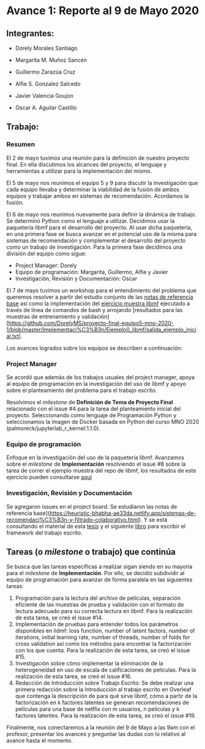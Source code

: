 # Avance 1: Reporte al 9 de Mayo 2020

## Integrantes:

* Dorely Morales Santiago

* Margarita M. Muñoz Sancén

* Guillermo Zarazúa Cruz

* Alfie S. Gonzalez Salcedo

* Javier Valencia Goujon

* Oscar A. Aguilar Castillo

## Trabajo: 

### Resumen

El 2 de mayo tuvimos una reunión para la definición de nuestro proyecto final. En ella discutimos los alcances del proyecto, el lenguaje y herramientas a utilizar para la implementación del mismo. 

El 5 de mayo nos reunimos el equipo 5 y 9 para discutir la investigación que cada equipo llevaba y determinar la viabilidad de la fusión de ambos equipos y trabajar ambos en sistemas de recomendación. Acordamos la fusión.

El 6 de mayo nos reunimos nuevamente para definir la dinámica de trabajo. Se determinó Python como el lenguaje a utilizar. Decidimos usar la paquetería libmf para el desarrollo del proyecto. Al usar dicha paquetería, en una primera fase se busca avanzar en el potencial uso de la misma para sistemas de recomendación y complementar el desarrollo del proyecto como un trabajo de investigación.
Para la primera fase decidimos una división del equipo como sigue:

* Project Manager: Dorely
* Equipo de programación: Margarita, Guillermo, Alfie y Javier
* Investigación, Revisión y Documentación: Oscar

El 7 de mayo tuvimos un workshop para el entendimiento del problema que queremos resolver a partir del estudio conjunto de las [notas de referencia base](https://heuristic-bhabha-ae33da.netlify.app/sistemas-de-recomendaci%C3%B3n-y-filtrado-colaborativo.html) así como la implementación del [ejercicio muestra libmf](https://github.com/DorelyMS/proyecto-final-equipo5-mno-2020-1/tree/master/Implementaci%C3%B3n/Ejemplo0_libmf) ejecutado a través de línea de comandos de bash y arrojando [resultados para las muestras de entrenamiento y validación] [https://github.com/DorelyMS/proyecto-final-equipo5-mno-2020-1/blob/master/Implementaci%C3%B3n/Ejemplo0_libmf/salida_ejemplo_inicial.txt].

Los avances logrados sobre los equipos se describen a continuación:

### Project Manager

Se acordó que además de los trabajos usuales del project manager, apoya al equipo de programación en la investigación del uso de libmf y apoyo sobre el planteamiento del problema para el trabajo escrito.

Resolvimos el *milestone* de **Definición de Tema de Proyecto Final** relacionado con el issue #4 para la tarea del planteamiento inicial del proyecto. Seleccionando como lenguaje de Programación Python y seleccionamos la imagen de Docker basada en Python del curso MNO 2020 (palmoreck/jupyterlab_r_kernel:1.1.0).

### Equipo de programación

Enfoque en la investigación del uso de la paquetería libmf.
Avanzamos sobre el *milestone* de **Implementación** resolviendo el issue #8 sobre la tarea de correr el ejemplo muestra del repo de libmf, los resultados de este ejercicio pueden consultarse [aquí](https://github.com/DorelyMS/proyecto-final-equipo5-mno-2020-1/tree/master/Implementaci%C3%B3n/Ejemplo0_libmf)


### Investigación, Revisión y Documentación

Se agregaron issues en el project board. Se estudiaron las notas de referencia base](https://heuristic-bhabha-ae33da.netlify.app/sistemas-de-recomendaci%C3%B3n-y-filtrado-colaborativo.html). Y se está consultando el material de esta [tesis](https://mariobecerra.github.io/files/school_projects/tesis_lma.pdf) y el siguiente [libro](https://rd.springer.com/book/10.1007%2F978-3-319-29659-3) para escribir el framework del trabajo escrito.

## Tareas (o *milestone* o trabajo) que continúa

Se busca que las tareas específicas a realizar sigan siendo en su mayoría para el *milestone* de **Implementación**. Por ello, se decidió subdividir al equipo de programación para avanzar de forma paralela en las siguientes tareas:

1. Programación para la lectura del archivo de películas, separación eficiente de las muestras de prueba y validación con el formato de lectura adecuado para su correcta lectura en libmf. Para la realización de esta tarea, se creó el issue #14.
2. Implementación de pruebas para entender todos los parámetros disponibles en lidmf: loss function, number of latent factors, number of iterations, initial learning rate, number of threads, number of folds for cross validation así como los métodos para encontrar la factorización con los que cuenta. Para la realización de esta tarea, se creó el issue #15.
3. Investigación sobre cómo implementar la eliminación de la heterogeneidad en uso de escala de calificaciones de películas. Para la realización de esta tarea, se creó el issue #16.
4. Redacción de Introducción sobre Trabajo Escrito: Se debe realizar una primera redacción sobre la Introducción al trabajo escrito en Overleaf que contenga la descripción de para qué sirve libmf, cómo a partir de la factorización en k factores latentes se generan recomendaciones de películas para una base de netflix con m usuarios, n películas y k factores latentes. Para la realización de esta tarea, se creó el issue #19.

Finalmente, nos conectaremos a la reunión del 9 de Mayo a las 9am con el profesor, presentar los avances y preguntar las dudas con lo relativo al avance hasta el momento.
